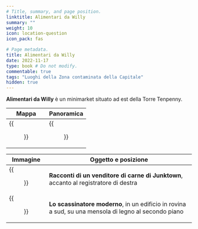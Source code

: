 ```yaml
---
# Title, summary, and page position.
linktitle: Alimentari da Willy
summary: ""
weight: 10
icon: location-question
icon_pack: fas

# Page metadata.
title: Alimentari da Willy
date: 2022-11-17
type: book # Do not modify.
commentable: true
tags: "Luoghi della Zona contaminata della Capitale"
hidden: true
---
```


<div class="fo3">

**Alimentari da Willy** è un minimarket situato ad est della Torre Tenpenny.

| Mappa                       | Panoramica              |
| --------------------------- | ----------------------- |
| {{<figure src="fo3/Willys_grocer_loc.webp">}} | {{<figure src="fo3/Willys_grocer.webp">}} |

| Immagine                       | Oggetto e posizione                                                                                   | 
| ------------------------------ | ----------------------------------------------------------------------------------------------------- |
| {{<figure src="fo3/Tales_of_a_JJV_Willys.jpg">}} | **Racconti di un venditore di carne di Junktown**, accanto al registratore di destra                  |
| {{<figure src="fo3/FO3_TT_Tenpenny.webp">}}      | **Lo scassinatore moderno**, in un edificio in rovina a sud, su una mensola di legno al secondo piano |



</div>

